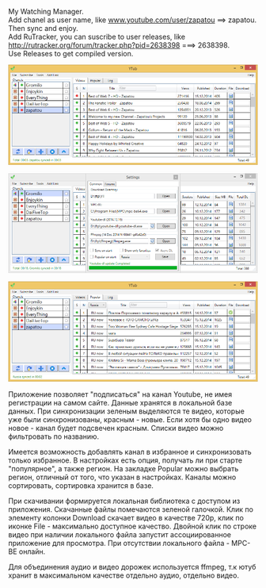 ﻿My Watching Manager.   
Add chanel as user name, like www.youtube.com/user/zapatou ==> zapatou.   
Then sync and enjoy.   
Add RuTracker, you can suscribe to user releases, like http://rutracker.org/forum/tracker.php?pid=2638398 ===> 2638398.   
Use Releases to get compiled version.   

![Main Window](https://raw.githubusercontent.com/v0vc/Ytub/master/Screens/main.png)

![Settings](https://raw.githubusercontent.com/v0vc/Ytub/master/Screens/settings.png)

![Popular](https://raw.githubusercontent.com/v0vc/Ytub/master/Screens/popular.png)

Приложение позволяет "подписаться" на канал Youtube, не имея регистрации на самом сайте. Данные хранятся в локальной базе данных. 
При синхронизации зеленым выделяются те видео, которые уже были синхронизованы, красным - новые. 
Если хотя бы одно видео новое - канал будет подсвечен красным. Списки видео можно фильтровать по названию.

Имеется возможность добавлять канал в избранное и синхронизовать только избранное.
В настройках есть опция, получать ли при старте "популярное", а также регион. На закладке Popular можно выбрать регион, отличный от того, что указан в настройках.
Каналы можно сортировать, сортировка хранится в базе.

При скачивании формируется локальная библиотека с доступом из приложения. Скачанные файлы помечаются зеленой галочкой. 
Клик по элементу колонки Download скачает видео в качестве 720р, клик по иконке File - максимально доступное качество.
Двойной клик по строке видео при наличии локального файла запустит ассоциированное приложение для просмотра. При отсутствии локального файла - MPC-BE онлайн.

Для объединения аудио и видео дорожек используется ffmpeg, т.к ютуб хранит в максимальном качестве отдельно аудио, отдельно видео.